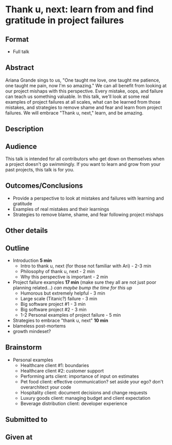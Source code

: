 # Thank u, next: learn from and find gratitude in project failures

## Format

* Full talk

## Abstract
Ariana Grande sings to us, "One taught me love, one taught me patience, one taught me pain, now I'm so amazing." We can all benefit from looking at our project mishaps with this perspective. Every mistake, oops, and failure can teach us something valuable. In this talk, we'll look at some real examples of project failures at all scales, what can be learned from those mistakes, and strategies to remove shame and fear and learn from project failures. We will embrace "Thank u, next," learn, and be amazing.

## Description


## Audience
This talk is intended for all contributors who get down on themselves when a project doesn't go swimmingly. If you want to learn and grow from your past projects, this talk is for you.


## Outcomes/Conclusions
- Provide a perspective to look at mistakes and failures with learning and gratitude
- Examples of real mistakes and their learnings
- Strategies to remove blame, shame, and fear following project mishaps


## Other details

## Outline
- Introduction **5 min**
  - Intro to thank u, next (for those not familiar with Ari) - 2-3 min
  - Philosophy of thank u, next - 2 min
  - Why this perspective is important - 2 min
- Project failure examples **17 min** (make sure they all are not just poor planning related...) _can maybe bump the time for this up_
  - Humorous but extremely helpful - 3 min
  - Large scale (Titanic?) failure - 3 min
  - Big software project #1 - 3 min
  - Big software project #2 - 3 min
  - 1-2 Personal examples of project failure - 5 min
 - Strategies to embrace "thank u, next" **10 min**
  - blameless post-mortems
  - growth mindeset?


## Brainstorm
- Personal examples
  - Healthcare client #1: boundaries
  - Healthcare client #2: customer support
  - Performing arts client: importance of input on estimates
  - Pet food client: effective communication? set aside your ego? don't overarchitect your code
  - Hospitality client: document decisions and change requests
  - Luxury goods client: managing budget and client expectation
  - Beverage distribution client: developer experience


## Submitted to


## Given at
